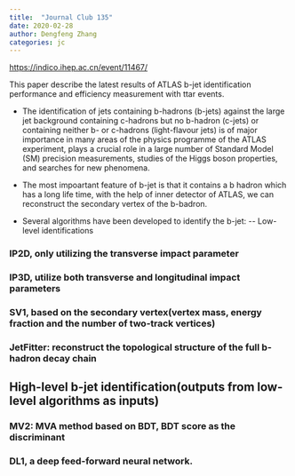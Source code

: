 ```yaml
---
title:  "Journal Club 135"
date: 2020-02-28
author: Dengfeng Zhang
categories: jc
---
```


<https://indico.ihep.ac.cn/event/11467/>

This paper describe the latest results of ATLAS b-jet identification performance and efficiency measurement with ttar events.

- The identification of jets containing b-hadrons (b-jets) against the large jet background containing c-hadrons but no b-hadron (c-jets) or containing neither b- or c-hadrons (light-flavour jets) is of major importance in many areas of the physics programme of the ATLAS experiment, plays a crucial role in a large number of Standard Model (SM) precision measurements, studies of the Higgs boson properties, and searches for new phenomena.

- The most impoartant feature of b-jet is that it contains a b hadron which has a long life time, with the help of inner detector of ATLAS, we can reconstruct the secondary vertex of the b-badron.

- Several algorithms have been developed to identify the b-jet:
-- Low-level identifications
### IP2D, only utilizing the transverse impact parameter
### IP3D, utilize both transverse and longitudinal impact parameters
### SV1, based on the secondary vertex(vertex mass, energy fraction and the number of two-track vertices)
### JetFitter: reconstruct the topological structure of the full b-hadron decay chain
## High-level b-jet identification(outputs from low-level algorithms as inputs)
### MV2: MVA method based on BDT, BDT score as the discriminant
### DL1, a deep feed-forward neural network.
